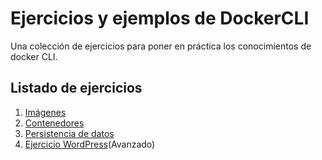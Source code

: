 # Ejercicios y ejemplos de DockerCLI

Una colección de ejercicios para poner en práctica los conocimientos de docker CLI. 

## Listado de ejercicios

1. [Imágenes](Ejercicios/Imágenes.md)
2. [Contenedores](Ejercicios/Contenedores.md)
3. [Persistencia de datos](Ejercicios/Persistencia.md)
4. [Ejercicio WordPress](Ejercicios/Ejercicio_WordPress_DockerCLI.md)(Avanzado)
